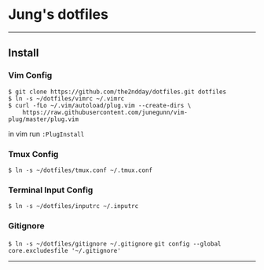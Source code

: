 # Jung's dotfiles

---

## Install

### Vim Config
```
$ git clone https://github.com/the2ndday/dotfiles.git dotfiles
$ ln -s ~/dotfiles/vimrc ~/.vimrc
$ curl -fLo ~/.vim/autoload/plug.vim --create-dirs \
    https://raw.githubusercontent.com/junegunn/vim-plug/master/plug.vim
```
in vim run `:PlugInstall`

### Tmux Config
`$ ln -s ~/dotfiles/tmux.conf ~/.tmux.conf`

### Terminal Input Config
`$ ln -s ~/dotfiles/inputrc ~/.inputrc`

### Gitignore
`$ ln -s ~/dotfiles/gitignore ~/.gitignore`
`git config --global core.excludesfile '~/.gitignore'`

---
